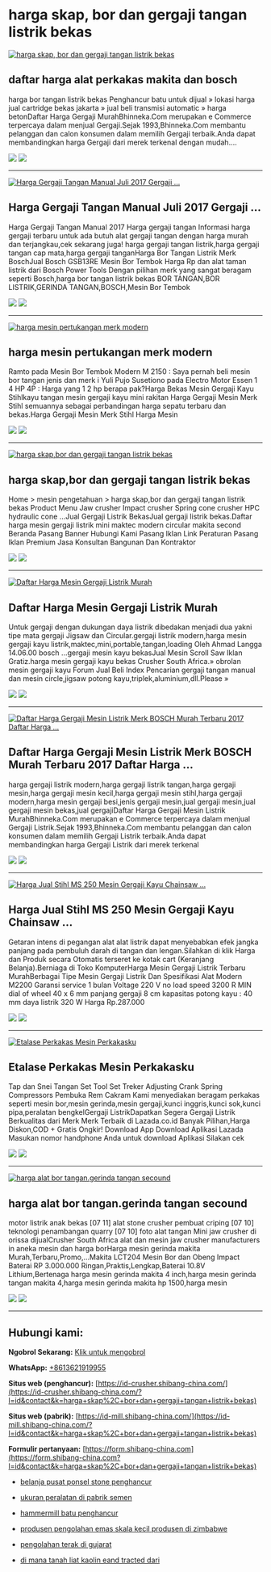 # harga skap, bor dan gergaji tangan listrik bekas

<a href="https://swt.shibang-china.com/?l=id&img&k=harga+skap%2C+bor+dan+gergaji+tangan+listrik+bekas" target="_blank">![harga skap, bor dan gergaji tangan listrik bekas](http://static.shibang-china.com/all-800x300/298.jpg)</a>

## daftar harga alat perkakas makita dan bosch
harga bor tangan listrik bekas Penghancur batu untuk dijual » lokasi harga jual cartridge bekas jakarta » jual beli transmisi automatic » harga betonDaftar Harga Gergaji MurahBhinneka.Com merupakan e Commerce terpercaya dalam menjual Gergaji.Sejak 1993,Bhinneka.Com membantu pelanggan dan calon konsumen dalam memilih Gergaji terbaik.Anda dapat membandingkan harga Gergaji dari merek terkenal dengan mudah.…


<a href="https://whatsapp.shibangsoft.com/WhatsApp.php" target="_blank" title="WhatsApp">![](http://static.shibang-china.com/icon/whatsapp.png)</a> <a href="https://swt.shibang-china.com/?l=id&icon&k=harga+skap%2C+bor+dan+gergaji+tangan+listrik+bekas" target="_blank">![](http://static.shibang-china.com/icon/chat-id.png)</a>

---

<a href="https://swt.shibang-china.com/?l=id&img&k=harga+skap%2C+bor+dan+gergaji+tangan+listrik+bekas" target="_blank">![Harga Gergaji Tangan Manual Juli 2017 Gergaji …](http://static.shibang-china.com/all-800x300/483.jpg)</a>

## Harga Gergaji Tangan Manual Juli 2017 Gergaji …
Harga Gergaji Tangan Manual 2017 Harga gergaji tangan Informasi harga gergaji terbaru untuk ada butuh alat gergaji tangan dengan harga murah dan terjangkau,cek sekarang juga! harga gergaji tangan listrik,harga gergaji tangan cap mata,harga gergaji tanganHarga Bor Tangan Listrik Merk BoschJual Bosch GSB13RE Mesin Bor Tembok Harga Rp dan alat taman listrik dari Bosch Power Tools Dengan pilihan merk yang sangat beragam seperti Bosch,harga bor tangan listrik bekas BOR TANGAN,BOR LISTRIK,GERINDA TANGAN,BOSCH,Mesin Bor Tembok


<a href="https://whatsapp.shibangsoft.com/WhatsApp.php" target="_blank" title="WhatsApp">![](http://static.shibang-china.com/icon/whatsapp.png)</a> <a href="https://swt.shibang-china.com/?l=id&icon&k=harga+skap%2C+bor+dan+gergaji+tangan+listrik+bekas" target="_blank">![](http://static.shibang-china.com/icon/chat-id.png)</a>

---

<a href="https://swt.shibang-china.com/?l=id&img&k=harga+skap%2C+bor+dan+gergaji+tangan+listrik+bekas" target="_blank">![harga mesin pertukangan merk modern](http://static.shibang-china.com/all-800x300/1474.jpg)</a>

## harga mesin pertukangan merk modern
Ramto pada Mesin Bor Tembok Modern M 2150 : Saya pernah beli mesin bor tangan jenis dan merk i Yuli Pujo Susetiono pada Electro Motor Essen 1 4 HP 4P : Harga yang 1 2 hp berapa pak?Harga Bekas Mesin Gergaji Kayu Stihlkayu tangan mesin gergaji kayu mini rakitan Harga Gergaji Mesin Merk Stihl semuannya sebagai perbandingan harga sepatu terbaru dan bekas.Harga Gergaji Mesin Merk Stihl Harga Mesin


<a href="https://whatsapp.shibangsoft.com/WhatsApp.php" target="_blank" title="WhatsApp">![](http://static.shibang-china.com/icon/whatsapp.png)</a> <a href="https://swt.shibang-china.com/?l=id&icon&k=harga+skap%2C+bor+dan+gergaji+tangan+listrik+bekas" target="_blank">![](http://static.shibang-china.com/icon/chat-id.png)</a>

---

<a href="https://swt.shibang-china.com/?l=id&img&k=harga+skap%2C+bor+dan+gergaji+tangan+listrik+bekas" target="_blank">![harga skap,bor dan gergaji tangan listrik bekas](http://static.shibang-china.com/all-800x300/823.jpg)</a>

## harga skap,bor dan gergaji tangan listrik bekas
Home > mesin pengetahuan > harga skap,bor dan gergaji tangan listrik bekas Product Menu Jaw crusher Impact crusher Spring cone crusher HPC hydraulic cone …Jual Gergaji Listrik BekasJual gergaji listrik bekas.Daftar harga mesin gergaji listrik mini maktec modern circular makita second Beranda Pasang Banner Hubungi Kami Pasang Iklan Link Peraturan Pasang Iklan Premium Jasa Konsultan Bangunan Dan Kontraktor


<a href="https://whatsapp.shibangsoft.com/WhatsApp.php" target="_blank" title="WhatsApp">![](http://static.shibang-china.com/icon/whatsapp.png)</a> <a href="https://swt.shibang-china.com/?l=id&icon&k=harga+skap%2C+bor+dan+gergaji+tangan+listrik+bekas" target="_blank">![](http://static.shibang-china.com/icon/chat-id.png)</a>

---

<a href="https://swt.shibang-china.com/?l=id&img&k=harga+skap%2C+bor+dan+gergaji+tangan+listrik+bekas" target="_blank">![Daftar Harga Mesin Gergaji Listrik Murah](http://static.shibang-china.com/all-800x300/321.jpg)</a>

## Daftar Harga Mesin Gergaji Listrik Murah
Untuk gergaji dengan dukungan daya listrik dibedakan menjadi dua yakni tipe mata gergaji Jigsaw dan Circular.gergaji listrik modern,harga mesin gergaji kayu listrik,maktec,mini,portable,tangan,loading Oleh Ahmad Langga 14.06.00 bosch …gergaji mesin kayu bekasJual Mesin Scroll Saw Iklan Gratiz.harga mesin gergaji kayu bekas Crusher South Africa.» obrolan mesin gergaji kayu Forum Jual Beli Index Pencarian gergaji tangan manual dan mesin circle,jigsaw potong kayu,triplek,aluminium,dll.Please »


<a href="https://whatsapp.shibangsoft.com/WhatsApp.php" target="_blank" title="WhatsApp">![](http://static.shibang-china.com/icon/whatsapp.png)</a> <a href="https://swt.shibang-china.com/?l=id&icon&k=harga+skap%2C+bor+dan+gergaji+tangan+listrik+bekas" target="_blank">![](http://static.shibang-china.com/icon/chat-id.png)</a>

---

<a href="https://swt.shibang-china.com/?l=id&img&k=harga+skap%2C+bor+dan+gergaji+tangan+listrik+bekas" target="_blank">![Daftar Harga Gergaji Mesin Listrik Merk BOSCH Murah Terbaru 2017 Daftar Harga …](http://static.shibang-china.com/all-800x300/996.jpg)</a>

## Daftar Harga Gergaji Mesin Listrik Merk BOSCH Murah Terbaru 2017 Daftar Harga …
harga gergaji listrik modern,harga gergaji listrik tangan,harga gergaji mesin,harga gergaji mesin kecil,harga gergaji mesin stihl,harga gergaji modern,harga mesin gergaji besi,jenis gergaji mesin,jual gergaji mesin,jual gergaji mesin bekas,jual gergajiDaftar Harga Gergaji Mesin Listrik MurahBhinneka.Com merupakan e Commerce terpercaya dalam menjual Gergaji Listrik.Sejak 1993,Bhinneka.Com membantu pelanggan dan calon konsumen dalam memilih Gergaji Listrik terbaik.Anda dapat membandingkan harga Gergaji Listrik dari merek terkenal


<a href="https://whatsapp.shibangsoft.com/WhatsApp.php" target="_blank" title="WhatsApp">![](http://static.shibang-china.com/icon/whatsapp.png)</a> <a href="https://swt.shibang-china.com/?l=id&icon&k=harga+skap%2C+bor+dan+gergaji+tangan+listrik+bekas" target="_blank">![](http://static.shibang-china.com/icon/chat-id.png)</a>

---

<a href="https://swt.shibang-china.com/?l=id&img&k=harga+skap%2C+bor+dan+gergaji+tangan+listrik+bekas" target="_blank">![Harga Jual Stihl MS 250 Mesin Gergaji Kayu Chainsaw …](http://static.shibang-china.com/all-800x300/968.jpg)</a>

## Harga Jual Stihl MS 250 Mesin Gergaji Kayu Chainsaw …
Getaran intens di pegangan alat alat listrik dapat menyebabkan efek jangka panjang pada pembuluh darah di tangan dan lengan.Silahkan di klik Harga dan Produk secara Otomatis terseret ke kotak cart (Keranjang Belanja).Berniaga di Toko KomputerHarga Mesin Gergaji Listrik Terbaru MurahBerbagai Tipe Mesin Gergaji Listrik Dan Spesifikasi Alat Modern M2200 Garansi service 1 bulan Voltage 220 V no load speed 3200 R MIN dial of wheel 40 x 6 mm panjang gergaji 8 cm kapasitas potong kayu : 40 mm daya listrik 320 W Harga Rp.287.000


<a href="https://whatsapp.shibangsoft.com/WhatsApp.php" target="_blank" title="WhatsApp">![](http://static.shibang-china.com/icon/whatsapp.png)</a> <a href="https://swt.shibang-china.com/?l=id&icon&k=harga+skap%2C+bor+dan+gergaji+tangan+listrik+bekas" target="_blank">![](http://static.shibang-china.com/icon/chat-id.png)</a>

---

<a href="https://swt.shibang-china.com/?l=id&img&k=harga+skap%2C+bor+dan+gergaji+tangan+listrik+bekas" target="_blank">![Etalase Perkakas Mesin Perkakasku](http://static.shibang-china.com/all-800x300/103.jpg)</a>

## Etalase Perkakas Mesin Perkakasku
Tap dan Snei Tangan Set Tool Set Treker Adjusting Crank Spring Compressors Pembuka Rem Cakram Kami menyediakan beragam perkakas seperti mesin bor,mesin gerinda,mesin gergaji,kunci inggris,kunci sok,kunci pipa,peralatan bengkelGergaji ListrikDapatkan Segera Gergaji Listrik Berkualitas dari Merk Merk Terbaik di Lazada.co.id Banyak Pilihan,Harga Diskon,COD + Gratis Ongkir! Download App Download Aplikasi Lazada Masukan nomor handphone Anda untuk download Aplikasi Silakan cek


<a href="https://whatsapp.shibangsoft.com/WhatsApp.php" target="_blank" title="WhatsApp">![](http://static.shibang-china.com/icon/whatsapp.png)</a> <a href="https://swt.shibang-china.com/?l=id&icon&k=harga+skap%2C+bor+dan+gergaji+tangan+listrik+bekas" target="_blank">![](http://static.shibang-china.com/icon/chat-id.png)</a>

---

<a href="https://swt.shibang-china.com/?l=id&img&k=harga+skap%2C+bor+dan+gergaji+tangan+listrik+bekas" target="_blank">![harga alat bor tangan.gerinda tangan secound](http://static.shibang-china.com/all-800x300/445.jpg)</a>

## harga alat bor tangan.gerinda tangan secound
motor listrik anak bekas [07 11] alat stone crusher pembuat criping [07 10] teknologi penambangan quarry [07 10] foto alat tangan Mini jaw crusher di orissa dijualCrusher South Africa alat dan mesin jaw crusher manufacturers in aneka mesin dan harga borHarga mesin gerinda makita Murah,Terbaru,Promo,…Makita LCT204 Mesin Bor dan Obeng Impact Baterai RP 3.000.000 Ringan,Praktis,Lengkap,Baterai 10.8V Lithium,Bertenaga harga mesin gerinda makita 4 inch,harga mesin gerinda tangan makita 4,harga mesin gerinda makita hp 1500,harga mesin


<a href="https://whatsapp.shibangsoft.com/WhatsApp.php" target="_blank" title="WhatsApp">![](http://static.shibang-china.com/icon/whatsapp.png)</a> <a href="https://swt.shibang-china.com/?l=id&icon&k=harga+skap%2C+bor+dan+gergaji+tangan+listrik+bekas" target="_blank">![](http://static.shibang-china.com/icon/chat-id.png)</a>

---
## Hubungi kami:

**Ngobrol Sekarang:** [Klik untuk mengobrol](https://swt.shibang-china.com?l=id&contact&k=harga+skap%2C+bor+dan+gergaji+tangan+listrik+bekas)

**WhatsApp:**  [+8613621919955](https://whatsapp.shibangsoft.com/WhatsApp.php)

**Situs web (penghancur):** [https://id-crusher.shibang-china.com/](https://id-crusher.shibang-china.com/?l=id&contact&k=harga+skap%2C+bor+dan+gergaji+tangan+listrik+bekas)

**Situs web (pabrik):** [https://id-mill.shibang-china.com/](https://id-mill.shibang-china.com/?l=id&contact&k=harga+skap%2C+bor+dan+gergaji+tangan+listrik+bekas)

**Formulir pertanyaan:** [https://form.shibang-china.com](https://form.shibang-china.com?l=id&contact&k=harga+skap%2C+bor+dan+gergaji+tangan+listrik+bekas)

* [belanja pusat ponsel stone penghancur](../29/belanja%20pusat%20ponsel%20stone%20penghancur.md)

* [ukuran peralatan di pabrik semen](../19/ukuran%20peralatan%20di%20pabrik%20semen.md)

* [hammermill batu penghancur](../27/hammermill%20batu%20penghancur.md)

* [produsen pengolahan emas skala kecil produsen di zimbabwe](../20/produsen%20pengolahan%20emas%20skala%20kecil%20produsen%20di%20zimbabwe.md)

* [pengolahan terak di gujarat](../18/pengolahan%20terak%20di%20gujarat.md)

* [di mana tanah liat kaolin eand tracted dari](../29/di%20mana%20tanah%20liat%20kaolin%20eand%20tracted%20dari.md)